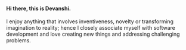 
#### Hi there, this is Devanshi.

I enjoy anything that involves inventiveness, novelty or transforming imagination to reality; hence I closely associate myself with software development and love creating new things and addressing challenging problems.



